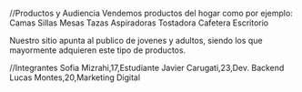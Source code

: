 //Productos y Audiencia
Vendemos productos del hogar como por ejemplo:
Camas 
Sillas
Mesas
Tazas
Aspiradoras
Tostadora
Cafetera
Escritorio

Nuestro sitio apunta al publico de jovenes y adultos, siendo los que mayormente adquieren este tipo de productos.

//Integrantes 
Sofia Mizrahi,17,Estudiante
Javier Carugati,23,Dev. Backend
Lucas Montes,20,Marketing Digital


